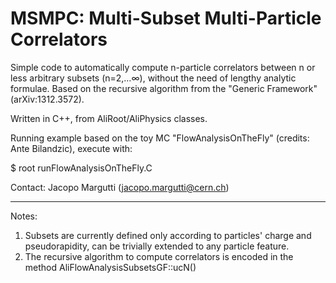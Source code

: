 # MSMPC: Multi-Subset Multi-Particle Correlators

Simple code to automatically compute n-particle correlators between n or less arbitrary subsets (n=2,…∞), without the need of lengthy analytic formulae. Based on the recursive algorithm from the "Generic Framework" (arXiv:1312.3572).

Written in C++, from AliRoot/AliPhysics classes.

Running example based on the toy MC "FlowAnalysisOnTheFly" (credits: Ante Bilandzic), execute with:

$ root runFlowAnalysisOnTheFly.C

Contact: Jacopo Margutti (jacopo.margutti@cern.ch)

***********************************************************************************************************************************

Notes:

1) Subsets are currently defined only according to particles' charge and pseudorapidity, can be trivially extended to any particle feature.
2) The recursive algorithm to compute correlators is encoded in the method AliFlowAnalysisSubsetsGF::ucN()



